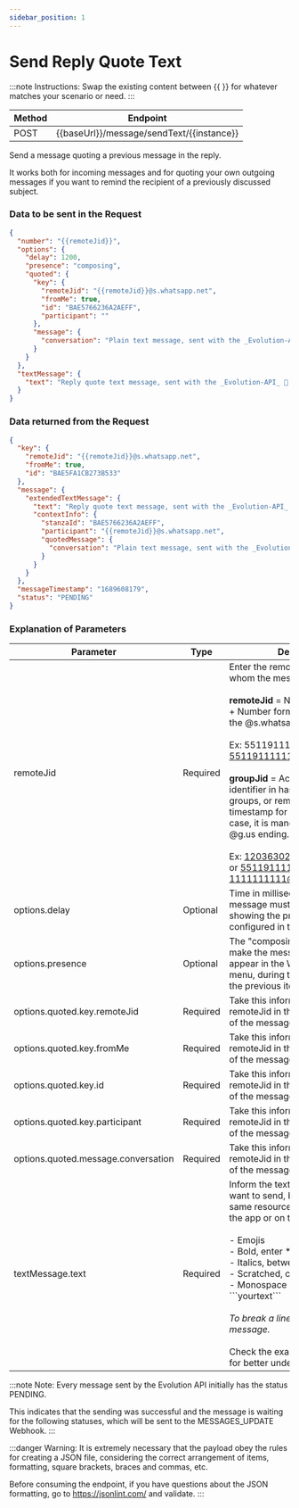 ```yaml
---
sidebar_position: 1
---
```


# Send Reply Quote Text

:::note Instructions:
Swap the existing content between {{  }} for whatever matches your scenario or need.
:::

| Method | Endpoint                                  |
| ------ | ----------------------------------------- |
| POST   | {{baseUrl}}/message/sendText/{{instance}} |

Send a message quoting a previous message in the reply.

It works both for incoming messages and for quoting your own outgoing messages if you want to remind the recipient of a previously discussed subject.

### Data to be sent in the Request

```json title=Payload
{
  "number": "{{remoteJid}}",
  "options": {
    "delay": 1200,
    "presence": "composing",
    "quoted": {
      "key": {
        "remoteJid": "{{remoteJid}}@s.whatsapp.net",
        "fromMe": true,
        "id": "BAE5766236A2AEFF",
        "participant": ""
      },
      "message": {
        "conversation": "Plain text message, sent with the _Evolution-API_ 🚀.\n\nHere you can send texts in _bold_, _italic_, ~strikethrough~ and `monospaced`.\n\nYou can also use any available emoticon on WhatsApp, like these examples below:\n\n😉🤣🤩🤝👏👍🙏"
      }
    }
  },
  "textMessage": {
    "text": "Reply quote text message, sent with the _Evolution-API_ 🚀.\n\nHere you can send texts in _bold_, _italic_, ~strikethrough~ and `monospaced`.\n\nYou can also use any available emoticon on WhatsApp, like these examples below:\n\n😉🤣🤩🤝👏👍🙏"
  }
}
```

### Data returned from the Request

```json title=Result
{
  "key": {
    "remoteJid": "{{remoteJid}}@s.whatsapp.net",
    "fromMe": true,
    "id": "BAE5FA1CB273B533"
  },
  "message": {
    "extendedTextMessage": {
      "text": "Reply quote text message, sent with the _Evolution-API_ 🚀.\n\nHere you can send texts in _bold_, _italic_, ~strikethrough~ and `monospaced`.\n\nYou can also use any available emoticon on WhatsApp, like these examples below:\n\n😉🤣🤩🤝👏👍🙏",
      "contextInfo": {
        "stanzaId": "BAE5766236A2AEFF",
        "participant": "{{remoteJid}}@s.whatsapp.net",
        "quotedMessage": {
          "conversation": "Plain text message, sent with the _Evolution-API_ 🚀.\n\nHere you can send texts in _bold_, _italic_, ~strikethrough~ and `monospaced`.\n\nYou can also use any available emoticon on WhatsApp, like these examples below:\n\n😉🤣🤩🤝👏👍🙏"
        }
      }
    }
  },
  "messageTimestamp": "1689608179",
  "status": "PENDING"
}
```

### Explanation of Parameters

<!-- prettier-ignore -->
Parameter | Type | Description
-|-|-
remoteJid | Required | Enter the remoteJid or groupJid to whom the message will be sent. <br /><br /> **remoteJid** = Number in DDI + DDD + Number format, with or without the @s.whatsapp.net ending. <br /><br />Ex: 5511911111111 or 5511911111111@s.whatsapp.net <br /><br />**groupJid** = Accepts the group identifier in hash format for new groups, or remoteJid + "-" + timestamp for old groups. In this case, it is mandatory to inform the @g.us ending.<br /><br />Ex: 120363024158769234@g.us or 5511911111111-1111111111@g.us
options.delay | Optional | Time in milliseconds that the message must wait until it is sent, showing the presence information configured in the next item.
options.presence | Optional | The "composing" content will make the message "typing" appear in the WhatsApp™ top menu, during the time defined in the previous item.
options.quoted.key.remoteJid | Required | Take this information from the remoteJid in the key of the object of the message to be quoted.
options.quoted.key.fromMe | Required | Take this information from the remoteJid in the key of the object of the message to be quoted.
options.quoted.key.id | Required | Take this information from the remoteJid in the key of the object of the message to be quoted.
options.quoted.key.participant | Required | Take this information from the remoteJid in the key of the object of the message to be quoted.
options.quoted.message.conversation | Required | Take this information from the remoteJid in the key of the object of the message to be quoted.
textMessage.text | Required | Inform the text of the message you want to send, being able to use the same resources you would use in the app or on the web, which are:<br /><br /> - Emojis<br /> - Bold, enter \*yourtext\* <br /> - Italics, between \_yourtext\_ <br /> - Scratched, come in \~yourtext\~ <br /> - Monospace between \```yourtext\``` <br /><br /> _To break a line, enter "\n" in the message._ <br /><br /> Check the example in the payload for better understanding.

:::note Note:
Every message sent by the Evolution API initially has the status PENDING.

This indicates that the sending was successful and the message is waiting for the following statuses, which will be sent to the MESSAGES_UPDATE Webhook.
:::

:::danger Warning:
It is extremely necessary that the payload obey the rules for creating a JSON file, considering the correct arrangement of items, formatting, square brackets, braces and commas, etc.

Before consuming the endpoint, if you have questions about the JSON formatting, go to https://jsonlint.com/ and validate.
:::
